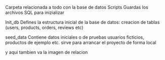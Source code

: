 Carpeta relacionada a todo con la base de datos
Scripts
Guardas los archivos SQL para inizializar 

Init_db
Defines la estructura inicial de la base de datos: 
creacion de tablas (users, products, orders, reviews etc)

seed_data
Contiene datos iniciales o de pruebas 
usuarios ficticios, productos de ejemplo etc.
sirve para arrancar el proyecto de forma local

y aqui tambien va la imagen de relacion 